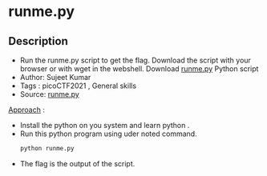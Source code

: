 # runme.py

## Description
- Run the runme.py script to get the flag. Download the script with your browser or with wget in the webshell. Download [runme.py](./runme.py) Python script
- Author: Sujeet Kumar
- Tags  : picoCTF2021 , General skills
- Source: [runme.py](./runme.py)

<ins>Approach</ins> :
- Install the python on you system and learn python .
- Run this python program using uder noted command.
   ```python
   python runme.py
   ```
- The flag is the output of the script.
